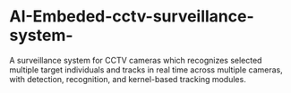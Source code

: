 # AI-Embeded-cctv-surveillance-system-
A surveillance system for CCTV cameras which recognizes selected multiple target individuals and tracks in real time across multiple cameras, with detection, recognition, and kernel-based tracking modules.
